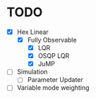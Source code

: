 # TODO

- [x] Hex Linear
  - [x] Fully Observable
    - [x] LQR
    - [x] OSQP LQR
    - [x] JuMP
- [ ] Simulation
  - [ ] Parameter Updater
- [ ] Variable mode weighting
